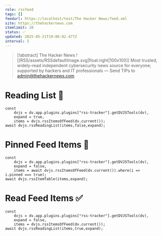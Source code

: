 ```yaml
---
role: rssfeed
tags: []
feedurl: https://localhost/test/The Hacker News/feed.xml
site: https://thehackernews.com
itemlimit: 10
status: ✅
updated: 2025-05-21T19:06:02.477Z
interval: 5
---
```

> [!abstract] The Hacker News
> ![[RSS/assets/RSSdefaultImage.svg|float:right|100x100]] Most trusted, widely-read independent cybersecurity news source for everyone; supported by hackers and IT professionals — Send TIPs to admin@thehackernews.com

# Reading List 📑

~~~dataviewjs
const
	dvjs = dv.app.plugins.plugins["rss-tracker"].getDVJSTools(dv),
	expand = true,
	items = dvjs.rssItemsOfFeed(dv.current());
await dvjs.rssReadingList(items,false,expand);
~~~

# Pinned Feed Items 📍

~~~dataviewjs
const
	dvjs = dv.app.plugins.plugins["rss-tracker"].getDVJSTools(dv),
	expand = false,
	items = await dvjs.rssItemsOfFeed(dv.current()).where(i => i.pinned === true);
await dvjs.rssItemTable(items,expand);
~~~

# Read Feed Items ✅

~~~dataviewjs
const
	dvjs = dv.app.plugins.plugins["rss-tracker"].getDVJSTools(dv),
	expand = false,
	items = dvjs.rssItemsOfFeed(dv.current());
await dvjs.rssReadingList(items,true,expand);
~~~